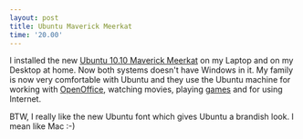 ```yaml
---
layout: post
title: Ubuntu Maverick Meerkat
time: '20.00'
---
```


<!--begin excerpt-->
I installed the new [Ubuntu 10.10 Maverick Meerkat](http://www.ubuntu.com/desktop) on my Laptop and on my Desktop at home. Now both systems doesn't have Windows in it. My family is now very comfortable with Ubuntu and they use the Ubuntu machine for working with [OpenOffice](http://www.openoffice.org), watching movies, playing [games](http://2dboy.com/games.php) and for using Internet.
<!--end excerpt-->

BTW, I really like the new Ubuntu font which gives Ubuntu a brandish look. I mean like Mac :-)
